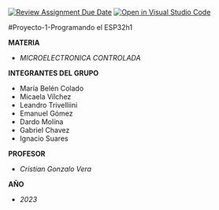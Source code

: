 [![Review Assignment Due Date](https://classroom.github.com/assets/deadline-readme-button-8d59dc4de5201274e310e4c54b9627a8934c3b88527886e3b421487c677d23eb.svg)](https://classroom.github.com/a/J_sTf_W8)
[![Open in Visual Studio Code](https://classroom.github.com/assets/open-in-vscode-c66648af7eb3fe8bc4f294546bfd86ef473780cde1dea487d3c4ff354943c9ae.svg)](https://classroom.github.com/online_ide?assignment_repo_id=10757190&assignment_repo_type=AssignmentRepo)


#Proyecto-1-Programando el ESP32h1

**MATERIA**

+ *MICROELECTRONICA CONTROLADA*

**INTEGRANTES DEL GRUPO**

+ María Belén Colado
+ Micaela Vílchez
+ Leandro Trivelliini
+ Emanuel Gómez
+ Dardo Molína
+ Gabriel Chavez
+ Ignacio Suares
 
**PROFESOR**

+ *Cristian Gonzalo Vera*

**AÑO**

+ *2023*
